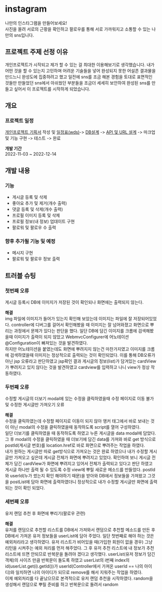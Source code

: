 # instagram
나만의 인스타그램을 만들어보세요!<br>
사진을 올려 서로의 근황을 확인하고 팔로우를 통해 서로 가까워지고 소통할 수 있는 나만의 sns입니다.


## 프로젝트 주제 선정 이유
개인프로젝트가 시작되고 제가 할 수 있는 걸 최대한 이용해보기로 생각했습니다. 내가 어떤 것을 할 수 있는지 고민하며 어려운 기술들을 넣어 완성되지 못한 어설픈 결과물을 만드느니 완성도에 집중하려고 했고 일전에 sns를 조금 해본 경험을 토대로 표면적인 것들만 만들었던 sns에서 아쉬웠던 부분들을 조금더 세세히 보안하여 완성된 sns를 만들고 싶어서 이 프로젝트를 시작하게 되었습니다.


## 개요
### 프로젝트 일정
[개인프로젝트 기획서](https://ovenapp.io/view/a518sWUffUJ0LFCA5UFwKcKceCKJarWT#TUUFX) 작성 및 [일정표(wds)](https://docs.google.com/spreadsheets/d/1nWCcQ2uxeilCxMUCkrlJpY8r_5RhIo2I9wTOAgLvmPc/edit#gid=0)-> [DB설계](https://docs.google.com/spreadsheets/d/1TFikyslZJnriAMZxrpbF8gzqchIujMSILeB3M4-SN40/edit#gid=0) -> [API 및 URL 설계](https://docs.google.com/spreadsheets/d/1LaX4n7nSAR0B9mIBwdZJ_XEVHodPvFcjNHNYxWxjDJU/edit#gid=0) -> 마크업 및 기능 구현 -> 테스트 -> 완료

**개발 기간**<br>
2022-11-03 ~ 2022-12-14

## 개발 내용
### 기능
- 게시글 등록 및 삭제
- 좋아요 추가 및 제거(개수 출력)
- 댓글 등록 및 삭제(개수 출력)
- 프로필 이미지 등록 및 삭제
- 프로필 정보(내 정보) 업데이트 구현
- 팔로워 및 팔로우 수 출력

### 향후 추가될 기능 및 예정
- 메시지 구현
- 팔로워 및 팔로우 정보 출력

## 트러블 슈팅
### 첫번째 오류
게시글 등록시 DB에 이미지가 저장된 것이 확인되나 화면에는 출력되지 않는다.<br>

**해결**<br>
img 파일에 이미지가 들어가 있는지 확인해 보았는데 이미지는 파일에 잘 저장되어있었다. controller에 디버그를 걸어서 확인해봤을 때 이미지는 잘 넘어와졌고 화면으로 뿌리는 과정에서 문제가 있다는 판단을 했다. 일단 DB에 담긴 이미지를 크롬에 검색해봤을때 이미지가 출력이 되지 않았고 WebmvcConfigurer에 어노테이션 @Configuration이 빠져있는 것을 발견하였다.<br>
하지만 어노테이션을 붙였는데도 화면에 뿌려지지 않는건 마찬가지였고 이미지를 크롬에 검색하였을때 이미지는 정상적으로 출력되는 것이 확인되었다. 이를 통해 DB오류가 아닌 jsp 오류라고 판단하였고 jsp확인 결과 게시글의 정보(list)가 담겨있는 cardView가 뿌려지고 있지 않다는 것을 발견하였고 cardview를 입력하고 나니 view가 정상 작동하였다.

### 두번째 오류
수정할 게시글의 더보기 modal에 있는 수정을 클릭하였을때 수정 페이지로 이동 불가 및 수정한 게시글만 가져오기 오류<br>

**해결**<br>
수정을 클릭하였는데 수정할 페이지로 이동이 되지 않아 앵커 태그에서 바로 보내는 것이 아닌 modal의 수정을 클릭하였을때 동작하도록 script를 열어 구성하였다.<br>
일단 더보기를 클릭하였을 때 동작하도록 하였고 누른 게시글을 data modal에 담았다. 그 후 modal의 수정을 클릭하였을 때 더보기에 담긴 data를 가져와 바로 get 방식으로 postId(게시글 번호)를 location.href로 바로 화면으로 뿌려주는 작업을 하였다.<br>
내가 원하는 게시글만 따로 get방식으로 가져오는 것은 완료 하였으나 내가 수정할 게시글만 가져오고 싶은데 게시글 전체가 화면에 뿌려지고 있었다. 확인하여 보니 게시글 전체가 담긴 cardView가 화면에 뿌려지고 있어서 전체가 출력되고 있다고 판단 하였고 게시글 하나만 출력 될 수 있도록 수정 view에 뿌릴 새로운 메소드를 만들었다. postId와 userId(누가 썼는지 확인 해야하기 때문)을 받아와 DB에서 정보들을 가져왔고 그것을 postList에 담아 화면에 출력하였더니 정상적으로 내가 수정할 게시글만 화면에 출력되는 것이 확인 되었다.

### 세번째 오류
유저 랜덤 추천 후 화면에 뿌리기(팔로우 관련)<br>

**해결**<br>
유저를 랜덤으로 추천할 리스트를 DB에서 가져와서 랜덤으로 추천할 메소드를 만든 후 DB에서 가져온 유저 정보들을 userList에 담아 주었다. 일단 첫번째로 해야 하는 것은 예외처리라고 생각하였다. 유저 리스트가 비어있을 때(가입한 회원이 없을 경우) 그냥 리턴을 시켜주는 예외 처리를 먼저 해주었다. 그 후 유저 추천 리스트에 내 정보가 추천 리스트에 뜨면 안되므로 반복문을 돌려야 겠다고 생각했다. userList(유저 정보가 담긴 객체)의 사이즈 만큼 반복문이 돌도록 하였고 userList의 i번째 index의 id(userList.get(i).getId())가 userId(Controller에서 가져온 userId == 나의 아이디)와 일치하면 나의 아이디가 되므로 remove를 해서 지워주는 작업을 하였다.<br>
이제 예외처리를 다 끝났으므로 본격적으로 유저 랜덤 추천을 시작하였다. random을 생성해서 랜덤으로 뿌릴 준비를 하고 반복문으로 돌려서 random
